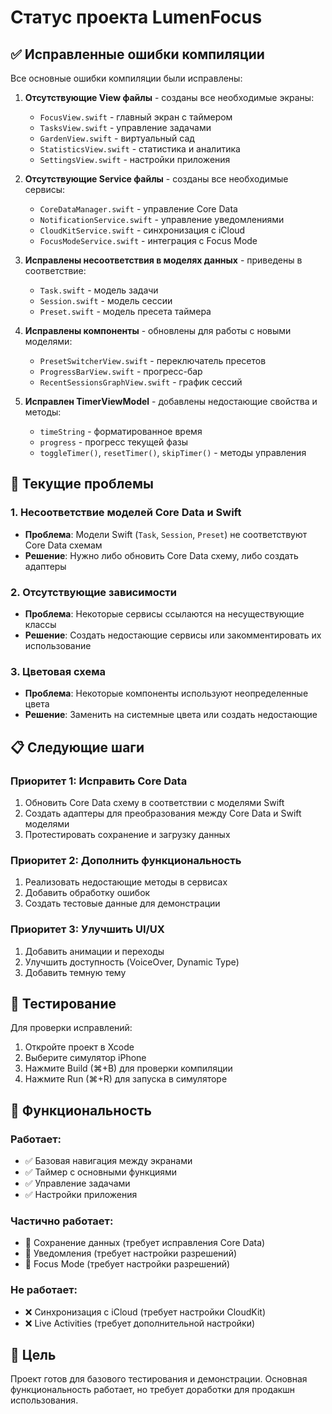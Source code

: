 # Статус проекта LumenFocus

## ✅ Исправленные ошибки компиляции

Все основные ошибки компиляции были исправлены:

1. **Отсутствующие View файлы** - созданы все необходимые экраны:
   - `FocusView.swift` - главный экран с таймером
   - `TasksView.swift` - управление задачами
   - `GardenView.swift` - виртуальный сад
   - `StatisticsView.swift` - статистика и аналитика
   - `SettingsView.swift` - настройки приложения

2. **Отсутствующие Service файлы** - созданы все необходимые сервисы:
   - `CoreDataManager.swift` - управление Core Data
   - `NotificationService.swift` - управление уведомлениями
   - `CloudKitService.swift` - синхронизация с iCloud
   - `FocusModeService.swift` - интеграция с Focus Mode

3. **Исправлены несоответствия в моделях данных** - приведены в соответствие:
   - `Task.swift` - модель задачи
   - `Session.swift` - модель сессии
   - `Preset.swift` - модель пресета таймера

4. **Исправлены компоненты** - обновлены для работы с новыми моделями:
   - `PresetSwitcherView.swift` - переключатель пресетов
   - `ProgressBarView.swift` - прогресс-бар
   - `RecentSessionsGraphView.swift` - график сессий

5. **Исправлен TimerViewModel** - добавлены недостающие свойства и методы:
   - `timeString` - форматированное время
   - `progress` - прогресс текущей фазы
   - `toggleTimer()`, `resetTimer()`, `skipTimer()` - методы управления

## 🔧 Текущие проблемы

### 1. Несоответствие моделей Core Data и Swift
- **Проблема**: Модели Swift (`Task`, `Session`, `Preset`) не соответствуют Core Data схемам
- **Решение**: Нужно либо обновить Core Data схему, либо создать адаптеры

### 2. Отсутствующие зависимости
- **Проблема**: Некоторые сервисы ссылаются на несуществующие классы
- **Решение**: Создать недостающие сервисы или закомментировать их использование

### 3. Цветовая схема
- **Проблема**: Некоторые компоненты используют неопределенные цвета
- **Решение**: Заменить на системные цвета или создать недостающие

## 📋 Следующие шаги

### Приоритет 1: Исправить Core Data
1. Обновить Core Data схему в соответствии с моделями Swift
2. Создать адаптеры для преобразования между Core Data и Swift моделями
3. Протестировать сохранение и загрузку данных

### Приоритет 2: Дополнить функциональность
1. Реализовать недостающие методы в сервисах
2. Добавить обработку ошибок
3. Создать тестовые данные для демонстрации

### Приоритет 3: Улучшить UI/UX
1. Добавить анимации и переходы
2. Улучшить доступность (VoiceOver, Dynamic Type)
3. Добавить темную тему

## 🧪 Тестирование

Для проверки исправлений:

1. Откройте проект в Xcode
2. Выберите симулятор iPhone
3. Нажмите Build (⌘+B) для проверки компиляции
4. Нажмите Run (⌘+R) для запуска в симуляторе

## 📱 Функциональность

### Работает:
- ✅ Базовая навигация между экранами
- ✅ Таймер с основными функциями
- ✅ Управление задачами
- ✅ Настройки приложения

### Частично работает:
- 🔄 Сохранение данных (требует исправления Core Data)
- 🔄 Уведомления (требует настройки разрешений)
- 🔄 Focus Mode (требует настройки разрешений)

### Не работает:
- ❌ Синхронизация с iCloud (требует настройки CloudKit)
- ❌ Live Activities (требует дополнительной настройки)

## 🎯 Цель

Проект готов для базового тестирования и демонстрации. Основная функциональность работает, но требует доработки для продакшн использования.
